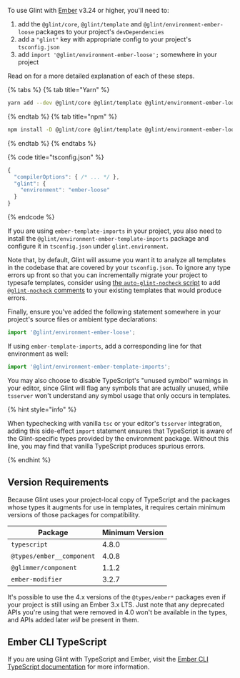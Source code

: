 To use Glint with [Ember](https://github.com/emberjs/ember.js) v3.24 or higher, you'll need to:
 1. add the `@glint/core`, `@glint/template` and `@glint/environment-ember-loose` packages to your project's `devDependencies`
 2. add a `"glint"` key with appropriate config to your project's `tsconfig.json`
 3. add `import '@glint/environment-ember-loose';` somewhere in your project 

Read on for a more detailed explanation of each of these steps.

{% tabs %}
{% tab title="Yarn" %}

```sh
yarn add --dev @glint/core @glint/template @glint/environment-ember-loose
```

{% endtab %}
{% tab title="npm" %}

```sh
npm install -D @glint/core @glint/template @glint/environment-ember-loose
```

{% endtab %}
{% endtabs %}

{% code title="tsconfig.json" %}

```javascript
{
  "compilerOptions": { /* ... */ },
  "glint": {
    "environment": "ember-loose"
  }
}
```

{% endcode %}

If you are using `ember-template-imports` in your project, you also need to install the `@glint/environment-ember-template-imports` package and configure it in `tsconfig.json` under `glint.environment`. 

Note that, by default, Glint will assume you want it to analyze all templates in the codebase that are covered by your `tsconfig.json`. To ignore any type errors up front so that you can incrementally migrate your project to typesafe templates, consider using [the `auto-glint-nocheck` script](https://github.com/typed-ember/glint/tree/main/packages/scripts#auto-glint-nocheck) to add [`@glint-nocheck` comments](../directives.md#glint-nocheck) to your existing templates that would produce errors.

Finally, ensure you've added the following statement somewhere in your project's source files or ambient type declarations:

```typescript
import '@glint/environment-ember-loose';
```

If using `ember-template-imports`, add a corresponding line for that environment as well:

```typescript
import '@glint/environment-ember-template-imports';
```

You may also choose to disable TypeScript's "unused symbol" warnings in your editor, since Glint will flag any symbols that are actually unused, while `tsserver` won't understand any symbol usage that only occurs in templates.

{% hint style="info" %}

When typechecking with vanilla `tsc` or your editor's `tsserver` integration, adding this side-effect `import` statement ensures that TypeScript is aware of the Glint-specific types provided by the environment package. Without this line, you may find that vanilla TypeScript produces spurious errors.

{% endhint %}

## Version Requirements

Because Glint uses your project-local copy of TypeScript and the packages whose types it augments for use in templates, it requires certain minimum versions of those packages for compatibility.

| Package                   | Minimum Version |
| ------------------------- | --------------- |
| `typescript`              | 4.8.0           |
| `@types/ember__component` | 4.0.8           |
| `@glimmer/component`      | 1.1.2           |
| `ember-modifier`          | 3.2.7           |

It's possible to use the 4.x versions of the `@types/ember*` packages even if your project is still using an Ember 3.x LTS. Just note that any deprecated APIs you're using that were removed in 4.0 won't be available in the types, and APIs added later _will_ be present in them.

## Ember CLI TypeScript

If you are using Glint with TypeScript and Ember, visit the [Ember CLI TypeScript documentation](https://docs.ember-cli-typescript.com/) for more information.
